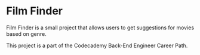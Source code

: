 # Film Finder

Film Finder is a small project that allows users to get suggestions for movies based on genre.

This project is a part of the Codecademy Back-End Engineer Career Path.
